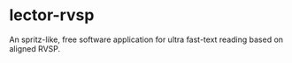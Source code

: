 lector-rvsp
===========

An spritz-like, free software application for ultra fast-text reading based on aligned RVSP.
